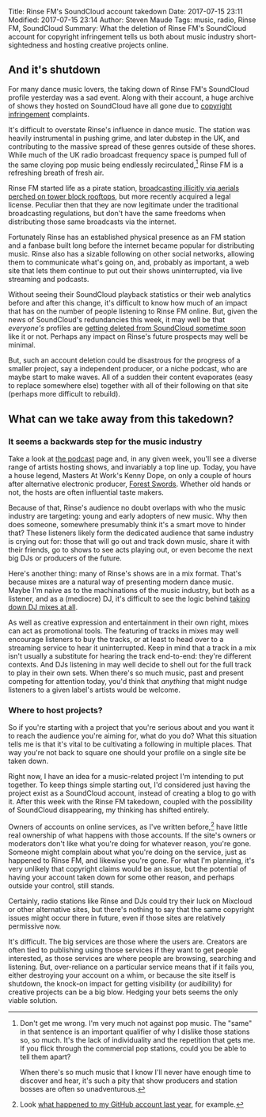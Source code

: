 Title: Rinse FM's SoundCloud account takedown
Date: 2017-07-15 23:11
Modified: 2017-07-15 23:14
Author: Steven Maude
Tags: music, radio, Rinse FM, SoundCloud
Summary: What the deletion of Rinse FM's SoundCloud account for
         copyright infringement tells us both about music industry
         short-sightedness and hosting creative projects online.

## And it's shutdown

For many dance music lovers, the taking down of Rinse FM's SoundCloud
profile yesterday was a sad event. Along with their account, a huge
archive of shows they hosted on SoundCloud have all gone due to
[copyright
infringement](https://twitter.com/geeneus/status/885984092449366021)
complaints.

It's difficult to overstate Rinse's influence in dance music. The
station was heavily instrumental in pushing grime, and later dubstep in
the UK, and contributing to the massive spread of these genres outside
of these shores. While much of the UK radio broadcast frequency space is
pumped full of the same cloying pop music being endlessly
recirculated,[^1] Rinse FM is a refreshing breath of fresh air.

Rinse FM started life as a pirate station, [broadcasting illicitly via
aerials perched on tower block
rooftops](https://www.theguardian.com/media/2012/sep/30/rinse-fm-former-pirate-station-18-birthday),
but more recently acquired a legal license. Peculiar then that they are
now legitimate under the traditional broadcasting regulations, but don't
have the same freedoms when distributing those same broadcasts via the
internet.

Fortunately Rinse has an established physical presence as an FM station
and a fanbase built long before the internet became popular for
distributing music. Rinse also has a sizable following on other social
networks, allowing them to communicate what's going on, and, probably as
important, a web site that lets them continue to put out their shows
uninterrupted, via live streaming and podcasts.

Without seeing their SoundCloud playback statistics or their web
analytics before and after this change, it's difficult to know how much
of an impact that has on the number of people listening to Rinse FM
online. But, given the news of SoundCloud's redundancies this week, it
may well be that *everyone's* profiles are [getting deleted from
SoundCloud sometime
soon](https://techcrunch.com/2017/07/12/soundshroud/) like it or not.
Perhaps any impact on Rinse's future prospects may well be minimal.

But, such an account deletion could be disastrous for the progress of a
smaller project, say a independent producer, or a niche podcast, who are
maybe start to make waves. All of a sudden their content evaporates
(easy to replace somewhere else) together with all of their following on
that site (perhaps more difficult to rebuild).

## What can we take away from this takedown?

### It seems a backwards step for the music industry

Take a look at [the podcast](http://rinse.fm/podcasts/) page and, in any
given week, you'll see a diverse range of artists hosting shows, and
invariably a top line up. Today, you have a house legend, Masters At
Work's Kenny Dope, on only a couple of hours after alternative
electronic producer, [Forest
Swords](https://forestswords.bandcamp.com/). Whether old hands or not,
the hosts are often influential taste makers.

Because of that, Rinse's audience no doubt overlaps with who the music
industry are targeting: young and early adopters of new music. Why then
does someone, somewhere presumably think it's a smart move to hinder
that?  These listeners likely form the dedicated audience that same
industry is crying out for: those that will go out and track down music,
share it with their friends, go to shows to see acts playing out, or
even become the next big DJs or producers of the future.

Here's another thing: many of Rinse's shows are in a mix format. That's
because mixes are a natural way of presenting modern dance music. Maybe
I'm naive as to the machinations of the music industry, but both as a
listener, and as a (mediocre) DJ, it's difficult to see the logic behind
[taking down DJ mixes at
all](http://djtechtools.com/2017/06/15/drake-hate-dj-mixes-soundcloud-copyright-strikes-vs-dj-mixes/).

As well as creative expression and entertainment in their own right,
mixes can act as promotional tools. The featuring of tracks in mixes may
well encourage listeners to buy the tracks, or at least to head over to
a streaming service to hear it uninterrupted. Keep in mind that a track
in a mix isn't usually a substitute for hearing the track end-to-end:
they're different contexts. And DJs listening in may well decide to
shell out for the full track to play in their own sets. When there's so
much music, past and present competing for attention today, you'd think
that *anything* that might nudge listeners to a given label's artists
would be welcome.

### Where to host projects?

So if you're starting with a project that you're serious about and you
want it to reach the audience you're aiming for, what do you do? What
this situation tells me is that it's vital to be cultivating a following
in multiple places. That way you're not back to square one should your
profile on a single site be taken down.

Right now, I have an idea for a music-related project I'm intending to
put together. To keep things simple starting out, I'd considered just
having the project exist as a SoundCloud account, instead of creating a
blog to go with it. After this week with the Rinse FM takedown, coupled
with the possibility of SoundCloud disappearing, my thinking has shifted
entirely.

Owners of accounts on online services, as I've written before,[^2] have
little real ownership of what happens with those accounts. If the site's
owners or moderators don't like what you're doing for whatever reason,
you're gone. Someone might complain about what you're doing on the
service, just as happened to Rinse FM, and likewise you're gone. For
what I'm planning, it's very unlikely that copyright claims would be an
issue, but the potential of having your account taken down for some
other reason, and perhaps outside your control, still stands. 

Certainly, radio stations like Rinse and DJs could try their luck on
Mixcloud or other alternative sites, but there's nothing to say that the
same copyright issues might occur there in future, even if those sites
are relatively permissive now.

It's difficult. The big services are those where the users are. Creators
are often tied to publishing using those services if they want to get
people interested, as those services are where people are browsing,
searching and listening. But, over-reliance on a particular service
means that if it fails you, either destroying your account on a whim, or
because the site itself is shutdown, the knock-on impact for getting
visibility (or audibility) for creative projects can be a big blow.
Hedging your bets seems the only viable solution.

[^1]: Don't get me wrong. I'm very much not against pop music. The
      "same" in that sentence is an important qualifier of why I
      dislike those stations so, so much. It's the lack of individuality
      and the repetition that gets me. If you flick through the
      commercial pop stations, could you be able to tell them apart?

      When there's so much music that I know I'll never have enough time
      to discover and hear, it's such a pity that show producers and
      station bosses are often so unadventurous.

[^2]: Look [what happened to my GitHub account last year]({filename}../2016/github-human-detection.md),
      for example.
